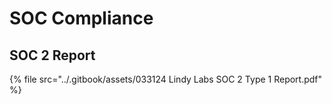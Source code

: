 # SOC Compliance

## SOC 2 Report

{% file src="../.gitbook/assets/033124 Lindy Labs SOC 2 Type 1 Report.pdf" %}
